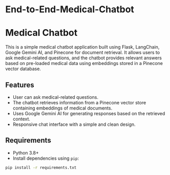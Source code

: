 # End-to-End-Medical-Chatbot

# Medical Chatbot

This is a simple medical chatbot application built using Flask, LangChain, Google Gemini AI, and Pinecone for document retrieval. It allows users to ask medical-related questions, and the chatbot provides relevant answers based on pre-loaded medical data using embeddings stored in a Pinecone vector database.

## Features

- User can ask medical-related questions.
- The chatbot retrieves information from a Pinecone vector store containing embeddings of medical documents.
- Uses Google Gemini AI for generating responses based on the retrieved context.
- Responsive chat interface with a simple and clean design.

## Requirements

- Python 3.8+
- Install dependencies using `pip`:

```bash
pip install -r requirements.txt
